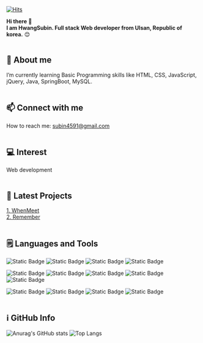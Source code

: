 

<!--
### Hi there 👋

**subin4591/subin4591** is a ✨ _special_ ✨ repository because its `README.md` (this file) appears on your GitHub profile.

Here are some ideas to get you started:

- 🔭 I’m currently working on ...
- 🌱 I’m currently learning ...
- 👯 I’m looking to collaborate on ...
- 🤔 I’m looking for help with ...
- 💬 Ask me about ...
- 📫 How to reach me: ...
- 😄 Pronouns: ...
- ⚡ Fun fact: ...
-->



<!-- 주석 -->

<!-- 방문자수 -->
[![Hits](https://hits.seeyoufarm.com/api/count/incr/badge.svg?url=https%3A%2F%2Fgithub.com%2Fsubin4591%2Fhit-counter&count_bg=%2379C83D&title_bg=%23555555&icon=&icon_color=%23E7E7E7&title=hits&edge_flat=false)](https://hits.seeyoufarm.com)

<!-- 인사말 -->
**Hi there** 👋  
**I am HwangSubin. Full stack Web developer from Ulsan, Republic of korea.** 😊<br><br>

<!-- 나에 대한 설명 -->
## 🌱 About me
I’m currently learning Basic Programming skills like HTML, CSS, JavaScript, jQuery, Java, SpringBoot, MySQL.<br><br>

<!-- 연락 정보 -->
## 📫 Connect with me
How to reach me: subin4591@gmail.com<br><br>

<!-- 관심분야 -->
## 💻 Interest
Web development<br><br>

<!-- 최근 프로젝트 -->
## 🔗 Latest Projects
[1. WhenMeet](https://github.com/subin4591/team01.git)<br>
[2. Remember](https://github.com/subin4591/remember.git)<br><br>

<!-- 사용할 수 있는 언어 및 툴 -->
## 🗒️ Languages and Tools
![Static Badge](https://img.shields.io/badge/HTML5-E34F26?logo=html5&logoColor=white)
![Static Badge](https://img.shields.io/badge/CSS-1572B6?logo=css3&logoColor=white)
![Static Badge](https://img.shields.io/badge/JavaScript-F7DF1E?logo=javascript&logoColor=black)
![Static Badge](https://img.shields.io/badge/jQuery-0769AD?logo=jquery&logoColor=white)

![Static Badge](https://img.shields.io/badge/Java-007396)
![Static Badge](https://img.shields.io/badge/Spring%20Boot-6DB33F?logo=springboot&logoColor=white)
![Static Badge](https://img.shields.io/badge/Maven-C71A36?logo=apachemaven&logoColor=white)
![Static Badge](https://img.shields.io/badge/MySQL-4479A1?logo=mysql&logoColor=white)
![Static Badge](https://img.shields.io/badge/MyBatis-d40000)

![Static Badge](https://img.shields.io/badge/Eclipse-2C2255?logo=eclipseide&logoColor=white)
![Static Badge](https://img.shields.io/badge/VS%20Code-007ACC?logo=visualstudiocode&logoColor=white)
![Static Badge](https://img.shields.io/badge/STS-6DB33F?logo=spring&logoColor=white)
![Static Badge](https://img.shields.io/badge/GitHub-181717?logo=github&logoColor=white)
<br><br>

<!-- 기타 (github 통계 및 사용 언어 그래프) -->
## ℹ️ GitHub Info
![Anurag's GitHub stats](https://github-readme-stats.vercel.app/api?username=subin4591&show_icons=true)
![Top Langs](https://github-readme-stats.vercel.app/api/top-langs/?username=subin4591&layout=compact)
